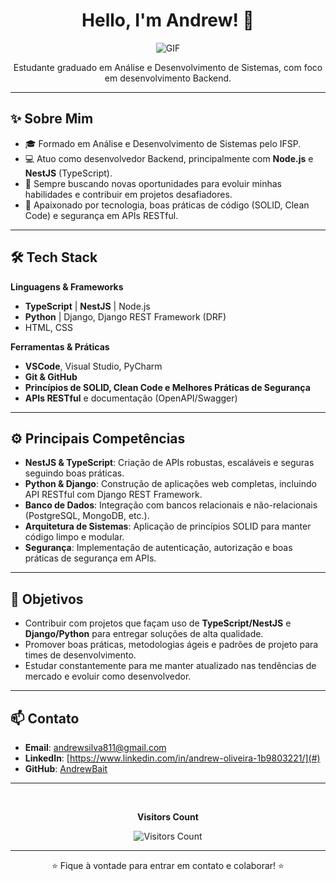 <h1 align="center">Hello, I'm Andrew! 👋</h1>

<p align="center">
  <img src="https://github.com/AndrewBait/gif/blob/main/1be0050b393f6c4f9fe7eccfd8856a40.gif" alt="GIF">
</p>

<p align="center">
  Estudante graduado em Análise e Desenvolvimento de Sistemas, com foco em desenvolvimento Backend.
</p>

---

## ✨ Sobre Mim

- 🎓 Formado em Análise e Desenvolvimento de Sistemas pelo IFSP.
- 💻 Atuo como desenvolvedor Backend, principalmente com **Node.js** e **NestJS** (TypeScript).
- 🔎 Sempre buscando novas oportunidades para evoluir minhas habilidades e contribuir em projetos desafiadores.
- 🚀 Apaixonado por tecnologia, boas práticas de código (SOLID, Clean Code) e segurança em APIs RESTful.

---

## 🛠️ Tech Stack

**Linguagens & Frameworks**  
- **TypeScript** | **NestJS** | Node.js  
- **Python** | Django, Django REST Framework (DRF)  
- HTML, CSS

**Ferramentas & Práticas**  
- **VSCode**, Visual Studio, PyCharm  
- **Git & GitHub**  
- **Princípios de SOLID, Clean Code e Melhores Práticas de Segurança**  
- **APIs RESTful** e documentação (OpenAPI/Swagger)  

---

## ⚙️ Principais Competências

- **NestJS & TypeScript**: Criação de APIs robustas, escaláveis e seguras seguindo boas práticas.
- **Python & Django**: Construção de aplicações web completas, incluindo API RESTful com Django REST Framework.
- **Banco de Dados**: Integração com bancos relacionais e não-relacionais (PostgreSQL, MongoDB, etc.).
- **Arquitetura de Sistemas**: Aplicação de princípios SOLID para manter código limpo e modular.
- **Segurança**: Implementação de autenticação, autorização e boas práticas de segurança em APIs.

---

## 🎯 Objetivos

- Contribuir com projetos que façam uso de **TypeScript/NestJS** e **Django/Python** para entregar soluções de alta qualidade.
- Promover boas práticas, metodologias ágeis e padrões de projeto para times de desenvolvimento.
- Estudar constantemente para me manter atualizado nas tendências de mercado e evoluir como desenvolvedor.

---


## 📫 Contato

- **Email**: [andrewsilva811@gmail.com](mailto:seu-email-aqui)
- **LinkedIn**: [https://www.linkedin.com/in/andrew-oliveira-1b9803221/](#)
- **GitHub**: [AndrewBait](https://github.com/AndrewBait)

---

<div align="center">
  <br><p><b>Visitors Count</b></p>  
  <img src="https://profile-counter.glitch.me/{AndrewBait}/count.svg" alt="Visitors Count" />
  <br>
</div>

---

<p align="center">
  ⭐️ Fique à vontade para entrar em contato e colaborar! ⭐️
</p>
